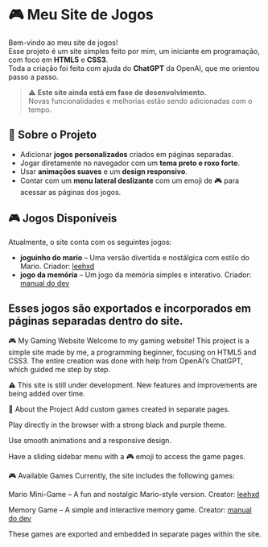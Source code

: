 # 🎮 Meu Site de Jogos

Bem-vindo ao meu site de jogos!  
Esse projeto é um site simples feito por mim, um iniciante em programação, com foco em **HTML5** e **CSS3**.  
Toda a criação foi feita com ajuda do **ChatGPT** da OpenAI, que me orientou passo a passo.

> ⚠️ **Este site ainda está em fase de desenvolvimento.**  
> Novas funcionalidades e melhorias estão sendo adicionadas com o tempo.

## 🚀 Sobre o Projeto

- Adicionar **jogos personalizados** criados em páginas separadas.
- Jogar diretamente no navegador com um **tema preto e roxo forte**.
- Usar **animações suaves** e um **design responsivo**.
- Contar com um **menu lateral deslizante** com um emoji de 🎮 para acessar as páginas dos jogos.

## 🎮 Jogos Disponíveis

Atualmente, o site conta com os seguintes jogos:

- **joguinho do mario** – Uma versão divertida e nostálgica com estilo do Mario.  Criador: [leehxd ](https://github.com/LeehXD)
- **jogo da memória** – Um jogo da memória simples e interativo.  Criador: [manual do dev ](https://github.com/manualdodev)

Esses jogos são exportados e incorporados em páginas separadas dentro do site.
---------------------------------------------------------------------------------
🎮 My Gaming Website
Welcome to my gaming website!
This project is a simple site made by me, a programming beginner, focusing on HTML5 and CSS3.
The entire creation was done with help from OpenAI’s ChatGPT, which guided me step by step.

⚠️ This site is still under development.
New features and improvements are being added over time.

🚀 About the Project
Add custom games created in separate pages.

Play directly in the browser with a strong black and purple theme.

Use smooth animations and a responsive design.

Have a sliding sidebar menu with a 🎮 emoji to access the game pages.

🎮 Available Games
Currently, the site includes the following games:

Mario Mini-Game – A fun and nostalgic Mario-style version. Creator: [leehxd](https://github.com/LeehXD)

Memory Game – A simple and interactive memory game. Creator: [manual do dev](https://github.com/manualdodev)

These games are exported and embedded in separate pages within the site.
